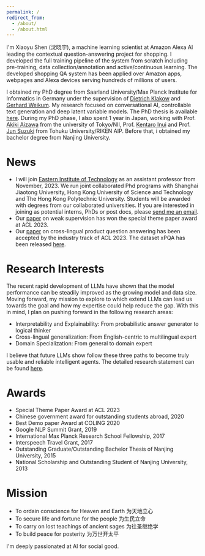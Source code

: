 ```yaml
---
permalink: /
redirect_from: 
  - /about/
  - /about.html
---
```


I'm Xiaoyu Shen (沈晓宇), a machine learning scientist at Amazon Alexa AI leading the contextual question-answering project for shopping. I developed the full training pipeline of the system from scratch including pre-training, data collection/annotation and active/continuous learning. The developed shopping QA system has been applied over Amazon apps, webpages and Alexa devices serving hundreds of millions of users.

I obtained my PhD degree from Saarland University/Max Planck Institute for Informatics in Germany under the supervision of [Dietrich Klakow](https://scholar.google.de/citations?user=_HtGYmoAAAAJ) and [Gerhard Weikum](https://people.mpi-inf.mpg.de/~weikum/). My research focused on conversational AI, controllable text generation and deep latent variable models. The PhD thesis is available [here](https://publikationen.sulb.uni-saarland.de/bitstream/20.500.11880/32106/1/combinepdf.pdf). During my PhD phase, I also spent 1 year in Japan, working with Prof. [Akiki Aizawa](https://scholar.google.com/citations?user=JQy5hPoAAAAJ) from the university of Tokyo/NII, Prof. [Kentaro Inui](http://www.cl.ecei.tohoku.ac.jp/~inui/) and Prof. [Jun Suzuki](http://www.fai.cds.tohoku.ac.jp/members/js/) from Tohuku University/RIKEN AIP. Before that, i obtained my bachelor degree from Nanjing University.

News
======
- I will join [Eastern Institute of Technology](https://www.eias.ac.cn/?lang=en) as an assistant professor from November, 2023. We run joint collaborated Phd programs with Shanghai Jiaotong University, Hong Kong University of Science and Technology and The Hong Kong Polytechnic University. Students will be awarded with degrees from our collaborated universities. If you are interested in joining as potential interns, PhDs or post docs, please [send me an email](mailto:isky1994@gmail.com).
- Our [paper](https://aclanthology.org/2023.acl-long.796.pdf) on weak supervision has won the special theme paper award at ACL 2023.
- Our [paper](https://aclanthology.org/2023.acl-industry.12.pdf) on cross-lingual product question answering has been accepted by the industry track of ACL 2023. The dataset xPQA has been released [here](https://github.com/amazon-science/contextual-product-qa/).

Research Interests
======
The recent rapid development of LLMs have shown that the model performance can be steadily improved as the growing model and data size. Moving forward, my mission to explore to which extend LLMs can lead us towards the goal and how my expertise could help reduce the gap. With this in mind, I plan on pushing forward in the following research areas:
- Interpretability and Explainability: From probabilistic answer generator to logical thinker
- Cross-lingual generalization: From English-centric to multilingual expert
- Domain Specialization: From general to domain expert

I believe that future LLMs show follow these three paths to become truly usable and reliable intelligent agents. The detailed research statement can be found [here](https://chin-gyou.github.io/files/Research_Statement.pdf).

Awards
======
- Special Theme Paper Award at ACL 2023
- Chinese government award for outstanding students abroad, 2020 
- Best Demo paper Award at COLING 2020
- Google NLP Summit Grant, 2019
- International Max Planck Research School Fellowship, 2017
- Interspeech Travel Grant, 2017
- Outstanding Graduate/Outstanding Bachelor Thesis of Nanjing University, 2015
- National Scholarship and Outstanding Student of Nanjing University, 2013

Mission
======
- To ordain conscience for Heaven and Earth 为天地立心
- To secure life and fortune for the people 为生民立命
- To carry on lost teachings of ancient sages 为往圣继绝学
- To build peace for posterity 为万世开太平

I'm deeply passionated at AI for social good. 
